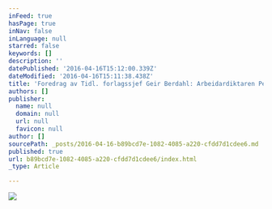 ```yaml
---
inFeed: true
hasPage: true
inNav: false
inLanguage: null
starred: false
keywords: []
description: ''
datePublished: '2016-04-16T15:12:00.339Z'
dateModified: '2016-04-16T15:11:38.438Z'
title: 'Foredrag av Tidl. forlagssjef Geir Berdahl: Arbeidardiktaren Per Sivle, med hovudvekt på romanen «Streik»'
authors: []
publisher:
  name: null
  domain: null
  url: null
  favicon: null
author: []
sourcePath: _posts/2016-04-16-b89bcd7e-1082-4085-a220-cfdd7d1cdee6.md
published: true
url: b89bcd7e-1082-4085-a220-cfdd7d1cdee6/index.html
_type: Article

---
```

![](https://the-grid-user-content.s3-us-west-2.amazonaws.com/1002a2b7-8772-44cb-b066-80ca4102ce03.jpg)
